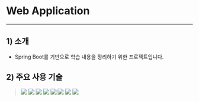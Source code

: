 # Web Application

---

## 1) 소개
- Spring Boot를 기반으로 학습 내용을 정리하기 위한 프로젝트입니다.

## 2) 주요 사용 기술
> ![](https://img.shields.io/badge/Java-17-blue)
> ![](https://img.shields.io/badge/Spring%20Boot-3.2.1-brightgreen)
> ![](https://img.shields.io/badge/Mybatis-blue)
> ![](https://img.shields.io/badge/MySQL-red)
> ![](https://img.shields.io/badge/thymeleaf-00A1E9)
> ![](https://img.shields.io/badge/Gradle-yellow)
> ![](https://img.shields.io/badge/CoreUI-23C8D2)
> ![](https://img.shields.io/badge/JQuery-3.7.1-mint)

<!-- TODO :: 프로젝트 구조 작성 -->
<!-- TODO :: 애플리케이션 구동 방법 작성 -->
<!-- TODO :: URI 구조 작성 -->
<!-- TODO :: Coding Rules 작성 -->
<!-- TODO :: 예외 계층 작성 -->